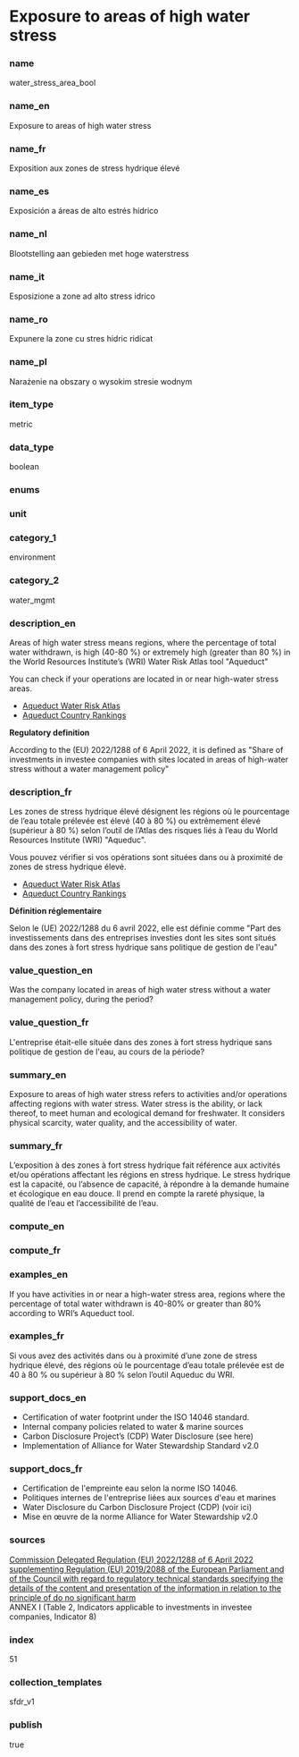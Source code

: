 # Exposure to areas of high water stress

### name

water_stress_area_bool

### name_en

Exposure to areas of high water stress

### name_fr

Exposition aux zones de stress hydrique élevé

### name_es

Exposición a áreas de alto estrés hídrico

### name_nl

Blootstelling aan gebieden met hoge waterstress

### name_it

Esposizione a zone ad alto stress idrico

### name_ro

Expunere la zone cu stres hidric ridicat

### name_pl

Narażenie na obszary o wysokim stresie wodnym

### item_type

metric

### data_type

boolean

### enums



### unit



### category_1

environment

### category_2

water_mgmt

### description_en

Areas of high water stress means regions, where the percentage of total water withdrawn, is high (40-80 %) or extremely high (greater than 80 %) in the World Resources Institute’s (WRI) Water Risk Atlas tool "Aqueduct"

You can check if your operations are located in or near high-water stress areas. 
- [Aqueduct Water Risk Atlas](https://www.wri.org/data/aqueduct-water-risk-atlas)
- [Aqueduct Country Rankings](https://www.wri.org/data/aqueduct-country-rankings)

**Regulatory definition**

According to the (EU) 2022/1288 of 6 April 2022, it is defined as "Share of investments in investee companies with sites located in areas of high-water stress without a water management policy"


### description_fr

Les zones de stress hydrique élevé désignent les régions où le pourcentage de l’eau totale prélevée est élevé (40 à 80 %) ou extrêmement élevé (supérieur à 80 %) selon l’outil de l’Atlas des risques liés à l’eau du World Resources Institute (WRI) "Aqueduc".

Vous pouvez vérifier si vos opérations sont situées dans ou à proximité de zones de stress hydrique élevé.
- [Aqueduct Water Risk Atlas](https://www.wri.org/data/aqueduct-water-risk-atlas)
- [Aqueduct Country Rankings](https://www.wri.org/data/aqueduct-country-rankings)

**Définition réglementaire**

Selon le (UE) 2022/1288 du 6 avril 2022, elle est définie comme "Part des investissements dans des entreprises investies dont les sites sont situés dans des zones à fort stress hydrique sans politique de gestion de l'eau"

### value_question_en


Was the company located in areas of high water stress without a water management policy, during the
period?

### value_question_fr


L'entreprise était-elle située dans des zones à fort stress hydrique sans politique de gestion de
l'eau, au cours de la période?


### summary_en

Exposure to areas of high water stress refers to activities and/or operations affecting regions
with water stress. Water stress is the ability, or lack thereof, to meet human and ecological
demand for freshwater. It considers physical scarcity, water quality, and the accessibility of water.

### summary_fr

L’exposition à des zones à fort stress hydrique fait référence aux activités et/ou opérations
affectant les régions en stress hydrique. Le stress hydrique est la capacité, ou l’absence de
capacité, à répondre à la demande humaine et écologique en eau douce. Il prend en compte la
rareté physique, la qualité de l’eau et l’accessibilité de l’eau.

### compute_en



### compute_fr



### examples_en

If you have activities in or near a high-water stress area, regions where the percentage of total
water withdrawn is 40-80% or greater than 80% according to WRI’s Aqueduct tool.

### examples_fr

Si vous avez des activités dans ou à proximité d’une zone de stress hydrique élevé, des régions
où le pourcentage d’eau totale prélevée est de 40 à 80 % ou supérieur à 80 % selon l’outil Aqueduc du WRI.

### support_docs_en

- Certification of water footprint under the ISO 14046 standard.
- Internal company policies related to water & marine sources
- Carbon Disclosure Project’s (CDP) Water Disclosure (see here) 
- Implementation of Alliance for Water Stewardship Standard v2.0

### support_docs_fr

- Certification de l'empreinte eau selon la norme ISO 14046.
- Politiques internes de l'entreprise liées aux sources d'eau et marines
- Water Disclosure du Carbon Disclosure Project (CDP) (voir ici)
- Mise en œuvre de la norme Alliance for Water Stewardship v2.0

### sources


[Commission Delegated Regulation (EU) 2022/1288 of 6 April 2022 supplementing Regulation (EU)
2019/2088 of the European Parliament and of the Council with regard to regulatory technical
standards specifying the details of the content and presentation of the information in relation
to the principle of do no significant harm](https://eur-lex.europa.eu/legal-content/EN/TXT/?uri=CELEX%3A02022R1288-20220725)  
ANNEX I (Table 2, Indicators applicable to investments in investee companies, Indicator 8)
            
### index

51

### collection_templates

sfdr_v1

### publish

true

